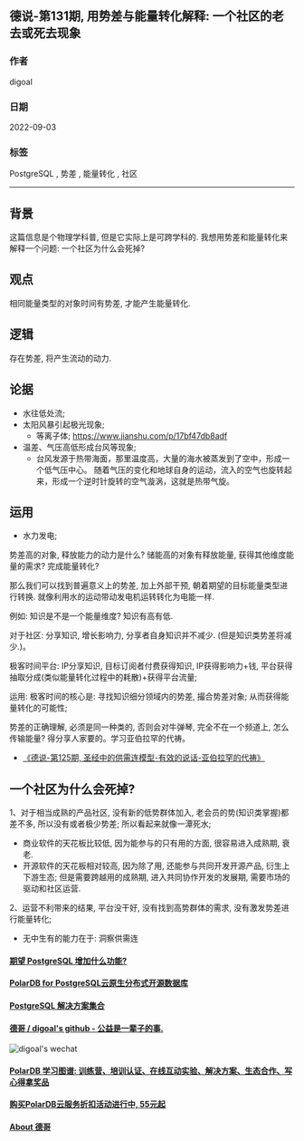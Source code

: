 ## 德说-第131期, 用势差与能量转化解释: 一个社区的老去或死去现象
                                
### 作者                                
digoal                                
                                
### 日期                                
2022-09-03                              
                                
### 标签                                
PostgreSQL , 势差 , 能量转化 , 社区                    
                                
----                                
                                
## 背景    
这篇信息是个物理学科普, 但是它实际上是可跨学科的. 我想用势差和能量转化来解释一个问题: 一个社区为什么会死掉?     
  
## 观点  
相同能量类型的对象时间有势差, 才能产生能量转化.    
  
## 逻辑  
存在势差, 将产生流动的动力.    
  
## 论据  
- 水往低处流;     
- 太阳风暴引起极光现象;   
    - 等离子体;   https://www.jianshu.com/p/17bf47db8adf    
- 温差、气压高低形成台风等现象;    
    - 台风发源于热带海面，那里温度高，大量的海水被蒸发到了空中，形成一个低气压中心。 随着气压的变化和地球自身的运动，流入的空气也旋转起来，形成一个逆时针旋转的空气漩涡，这就是热带气旋。  
  
## 运用  
- 水力发电;   
  
势差高的对象, 释放能力的动力是什么?  储能高的对象有释放能量, 获得其他维度能量的需求? 完成能量转化?    
  
那么我们可以找到普遍意义上的势差, 加上外部干预, 朝着期望的目标能量类型进行转换.  就像利用水的运动带动发电机运转转化为电能一样.     
  
例如: 知识是不是一个能量维度? 知识有高有低.    
  
对于社区: 分享知识, 增长影响力, 分享者自身知识并不减少.  (但是知识类势差将减少.)。  
  
极客时间平台: IP分享知识, 目标订阅者付费获得知识, IP获得影响力+钱, 平台获得抽取分成(类似能量转化过程中的耗散)+获得平台流量;  
  
运用: 极客时间的核心是: 寻找知识细分领域内的势差, 撮合势差对象; 从而获得能量转化的可能性;   
  
势差的正确理解, 必须是同一种类的, 否则会对牛弹琴, 完全不在一个频道上, 怎么传输能量? 得分享人家要的。学习亚伯拉罕的代祷。  
- [《德说-第125期, 圣经中的供需连模型-有效的说话-亚伯拉罕的代祷》](../202208/20220819_02.md)    
  
## 一个社区为什么会死掉?   
1、对于相当成熟的产品社区, 没有新的低势群体加入, 老会员的势(知识类掌握)都差不多, 所以没有或者极少势差; 所以看起来就像一潭死水;   
- 商业软件的天花板比较低, 因为能参与的只有用的方面, 很容易进入成熟期, 衰老.    
- 开源软件的天花板相对较高, 因为除了用, 还能参与共同开发开源产品, 衍生上下游生态; 但是需要跨越用的成熟期, 进入共同协作开发的发展期, 需要市场的驱动和社区运营.  
  
2、运营不利带来的结果, 平台没干好, 没有找到高势群体的需求, 没有激发势差进行能量转化;    
- 无中生有的能力在于: 洞察供需连    
  
  
#### [期望 PostgreSQL 增加什么功能?](https://github.com/digoal/blog/issues/76 "269ac3d1c492e938c0191101c7238216")
  
  
#### [PolarDB for PostgreSQL云原生分布式开源数据库](https://github.com/ApsaraDB/PolarDB-for-PostgreSQL "57258f76c37864c6e6d23383d05714ea")
  
  
#### [PostgreSQL 解决方案集合](https://yq.aliyun.com/topic/118 "40cff096e9ed7122c512b35d8561d9c8")
  
  
#### [德哥 / digoal's github - 公益是一辈子的事.](https://github.com/digoal/blog/blob/master/README.md "22709685feb7cab07d30f30387f0a9ae")
  
  
![digoal's wechat](../pic/digoal_weixin.jpg "f7ad92eeba24523fd47a6e1a0e691b59")
  
  
#### [PolarDB 学习图谱: 训练营、培训认证、在线互动实验、解决方案、生态合作、写心得拿奖品](https://www.aliyun.com/database/openpolardb/activity "8642f60e04ed0c814bf9cb9677976bd4")
  
  
#### [购买PolarDB云服务折扣活动进行中, 55元起](https://www.aliyun.com/activity/new/polardb-yunparter?userCode=bsb3t4al "e0495c413bedacabb75ff1e880be465a")
  
  
#### [About 德哥](https://github.com/digoal/blog/blob/master/me/readme.md "a37735981e7704886ffd590565582dd0")
  
